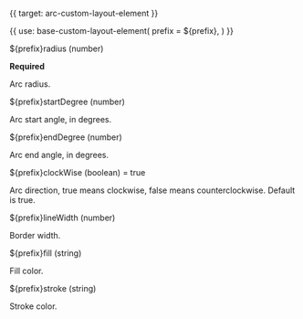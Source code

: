 {{ target: arc-custom-layout-element }}

{{ use: base-custom-layout-element(
    prefix = ${prefix},
) }}

${prefix}radius (number) 

**Required**

Arc radius.

${prefix}startDegree (number)

Arc start angle, in degrees.

${prefix}endDegree (number)

Arc end angle, in degrees.

${prefix}clockWise (boolean) = true

Arc direction, true means clockwise, false means counterclockwise. Default is true.

${prefix}lineWidth (number)

Border width.

${prefix}fill (string)

Fill color.

${prefix}stroke (string)

Stroke color.